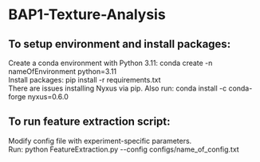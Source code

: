 # BAP1-Texture-Analysis

## To setup environment and install packages:
Create a conda environment with Python 3.11: conda create -n nameOfEnvironment python=3.11 \
Install packages: pip install -r requirements.txt \
There are issues installing Nyxus via pip. Also run: conda install -c conda-forge nyxus=0.6.0

## To run feature extraction script: 
Modify config file with experiment-specific parameters. \
Run: python FeatureExtraction.py --config configs/name_of_config.txt
